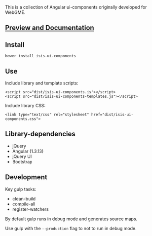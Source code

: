 This is a collection of Angular ui-components originally developed for WebGME.

## [Preview and Documentation](http://vu-isis.github.io/isis-ui-components/dist/docs/isis-ui-components-docs.html)

## Install

```
bower install isis-ui-components
```

## Use

Include library and template scripts:

```
<script src="dist/isis-ui-components.js"></script>
<script src="dist/isis-ui-components-templates.js"></script>
```

Include library CSS:

```
<link type="text/css" rel="stylesheet" href="dist/isis-ui-components.css">
```

## Library-dependencies

- jQuery
- Angular (1.3.13)
- jQuery UI 
- Bootstrap


## Development

Key gulp tasks:

- clean-build
- compile-all
- register-watchers

By default gulp runs in debug mode and generates source maps.

Use gulp with the `--production` flag to not to run in debug mode.
